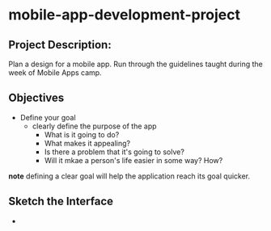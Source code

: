 # mobile-app-development-project  

## Project Description:  

Plan a design for a mobile app. Run through the guidelines taught during the week of Mobile Apps camp.

## Objectives  

* Define your goal
  - clearly define the purpose of the app
    - What is it going to do?
    - What makes it appealing?
    - Is there a problem that it's going to solve?
    - Will it mkae a person's life easier in some way? How?
    
**note** defining a clear goal will help the application reach its goal quicker.  

## Sketch the Interface  

*
